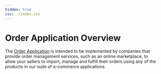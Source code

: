 ```yaml
---
hidden: true
css: ./index.css
---
```


Order Application Overview
===================

The [Order Application](../reference/order.md) is intended to be implemented by companies that provide order management services,
such as an online marketplace, to allow your sellers to import, manage and fulfill their orders using any of the products in our suite of
e-commerce applications.

